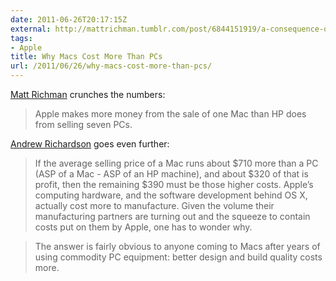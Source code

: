 ```yaml
---
date: 2011-06-26T20:17:15Z
external: http://mattrichman.tumblr.com/post/6844151919/a-consequence-of-losing-the-pc-wars
tags:
- Apple
title: Why Macs Cost More Than PCs
url: /2011/06/26/why-macs-cost-more-than-pcs/
---
```


[Matt Richman](http://mattrichman.tumblr.com/post/6844151919/a-consequence-of-losing-the-pc-wars) crunches the numbers:

> Apple makes more money from the sale of one Mac than HP does from selling seven PCs.

[Andrew Richardson](http://www.bazingajournal.com/2011/06/why-macs-cost-more.html) goes even further:

> If the average selling price of a Mac runs about $710 more than a PC (ASP of a Mac - ASP of an HP machine), and about $320 of that is profit, then the remaining $390 must be those higher costs. Apple’s computing hardware, and the software development behind OS X, actually cost more to manufacture. Given the volume their manufacturing partners are turning out and the squeeze to contain costs put on them by Apple, one has to wonder why.

> The answer is fairly obvious to anyone coming to Macs after years of using commodity PC equipment: better design and build quality costs more.
